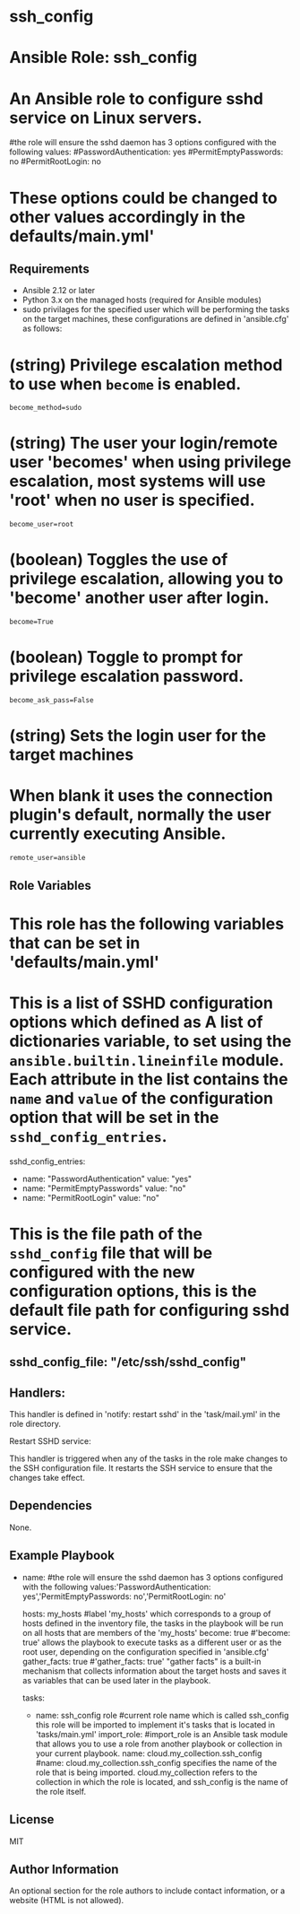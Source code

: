 ssh_config
=========
# Ansible Role: ssh_config

# An Ansible role to configure sshd service on Linux servers.

#the role will ensure the sshd daemon has 3 options configured with the following values:
#PasswordAuthentication: yes
#PermitEmptyPasswords: no
#PermitRootLogin: no

# These options could be changed to other values accordingly in the defaults/main.yml'

Requirements
------------

- Ansible 2.12 or later
- Python 3.x on the managed hosts (required for Ansible modules)
- sudo privilages for the specified user which will be performing the tasks on the target machines, these configurations are defined in 'ansible.cfg' as follows:

# (string) Privilege escalation method to use when `become` is enabled.
	become_method=sudo

# (string) The user your login/remote user 'becomes' when using privilege escalation, most systems will use 'root' when no user is specified.
	become_user=root

# (boolean) Toggles the use of privilege escalation, allowing you to 'become' another user after login.
	become=True

# (boolean) Toggle to prompt for privilege escalation password.
	become_ask_pass=False

# (string) Sets the login user for the target machines
# When blank it uses the connection plugin's default, normally the user currently executing Ansible.
	remote_user=ansible

Role Variables
--------------
# This role has the following variables that can be set in 'defaults/main.yml'

# This is a list of SSHD configuration options which defined as A list of dictionaries variable, to set using the `ansible.builtin.lineinfile` module. Each attribute in the list contains the `name` and `value` of the configuration option that will be set in the `sshd_config_entries`.

sshd_config_entries:

  - name: "PasswordAuthentication"
    value: "yes"
  - name: "PermitEmptyPasswords"
    value: "no"
  - name: "PermitRootLogin"
    value: "no"

# This is the file path of the `sshd_config` file that will be configured with the new configuration options, this is the default file path for configuring sshd service. 

sshd_config_file: "/etc/ssh/sshd_config"
--------

Handlers: 
---------

This handler is defined in  'notify: restart sshd' in the 'task/mail.yml' in the role directory. 

Restart SSHD service:

This handler is triggered when any of the tasks in the role make changes to the SSH configuration file.
It restarts the SSH service to ensure that the changes take effect.


Dependencies
------------

None.

Example Playbook
----------------


- name:  #the role will ensure the sshd daemon has 3 options configured with the following values:'PasswordAuthentication: yes','PermitEmptyPasswords: no','PermitRootLogin: no'

  hosts: my_hosts         #label 'my_hosts' which corresponds to a group of hosts defined in the inventory file, the tasks in the playbook will be run on all hosts that are members of the 'my_hosts'
  become: true           #'become: true' allows the playbook to execute tasks as a different user or as the root user, depending on the configuration specified in 'ansible.cfg'
  gather_facts: true     #'gather_facts: true' "gather facts" is a built-in mechanism that collects information about the target hosts and saves it as variables that can be used later in the playbook.

  tasks:
    - name: ssh_config role        #current role name which is called ssh_config this role will be imported to implement it's tasks that is located in 'tasks/main.yml'
      import_role:                      #import_role is an Ansible task module that allows you to use a role from another playbook or collection in your current playbook.
        name: cloud.my_collection.ssh_config        #name: cloud.my_collection.ssh_config specifies the name of the role that is being imported. cloud.my_collection refers to the collection in which the role is located, and ssh_config is the name of the role itself.

License
-------

MIT

Author Information
------------------

An optional section for the role authors to include contact information, or a website (HTML is not allowed).

